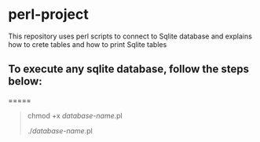 # perl-project

This repository uses perl scripts to connect to Sqlite database and explains how to crete tables and how to print Sqlite tables

## To execute any sqlite database, follow the steps below:
=====

>chmod +x *database-name*.pl
>
>./*database-name*.pl
